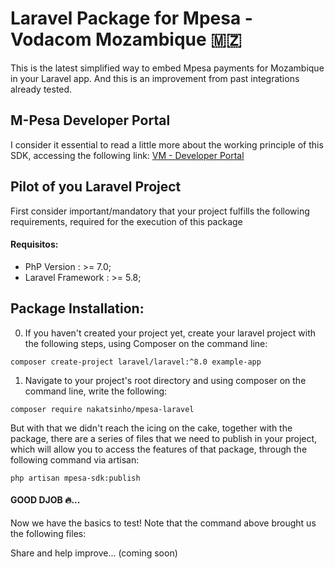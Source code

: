# Laravel Package for Mpesa - Vodacom Mozambique 🇲🇿
This is the latest simplified way to embed Mpesa payments for Mozambique in your Laravel app. And this is an improvement from past integrations already tested.

## M-Pesa Developer Portal
I consider it essential to read a little more about the working principle of this SDK, accessing the following link: <a href="https://developer.mpesa.vm.co.mz/documentation/" target="_blank">VM - Developer Portal</a>
## Pilot of you Laravel Project
First consider important/mandatory that your project fulfills the following requirements, required for the execution of this package

#### Requisitos:
- PhP Version : >= 7.0;
- Laravel Framework : >= 5.8;


## Package Installation:
0. If you haven't created your project yet, create your laravel project with the following steps, using Composer on the command line:
```
composer create-project laravel/laravel:^8.0 example-app
```
1. Navigate to your project's root directory and using composer on the command line, write the following:
```
composer require nakatsinho/mpesa-laravel
```
But with that we didn't reach the icing on the cake, together with the package, there are a series of files that we need to publish in your project, which will allow you to access the features of that package, through the following command via artisan:
```
php artisan mpesa-sdk:publish
```

#### GOOD DJOB 🔥...

Now we have the basics to test! Note that the command above brought us the following files:
















Share and help improve... (coming soon)
